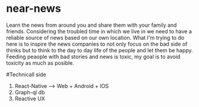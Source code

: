 # near-news
Learn the news from around you and share them with your family and friends.
Considering the troubled time in which we live in we need to have a reliable source of news based on our own location.
What I'm trying to do here is to inspire the news companies to not only focus on the bad side of thinks but to think to the day to day life of the people
and let them be happy.
Feeding peaople with bad stories and news is toxic, my goal is to avoid toxicity as much as posible.


#Technicall side 
1. React-Native --> Web + Android + IOS
2. Graph-ql db
3. Reactive UX
